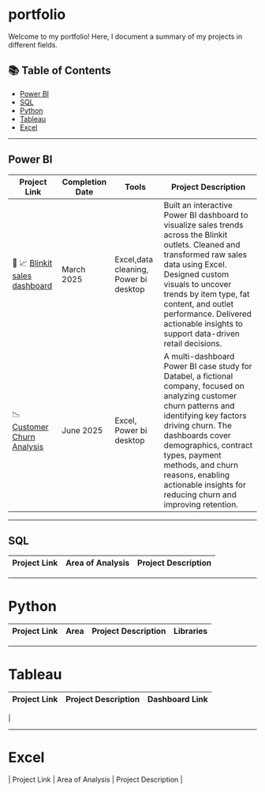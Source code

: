 # portfolio

Welcome to my portfolio! Here, I document a summary of my projects in different fields. 

## 📚 Table of Contents
- [Power BI](#power-bi)
- [SQL](#sql)
- [Python](#python)
- [Tableau](#tableau)
- [Excel](#excel)

***

## Power BI


| Project Link | Completion Date | Tools | Project Description | 
|---|---|---|---|
| 🛒 📈 [Blinkit sales dashboard](https://github.com/sucharitade/blinkit-dashboard?tab=readme-ov-file#sales-insights-dashboard-for-blinkit-using-power-bi) | March 2025 | Excel,data cleaning, Power bi desktop | Built an interactive Power BI dashboard to visualize sales trends across the Blinkit outlets. Cleaned and transformed raw sales data using Excel. Designed custom visuals to uncover trends by item type, fat content, and outlet performance. Delivered actionable insights to support data-driven retail decisions.|
|📉 [Customer Churn Analysis](https://github.com/sucharitade/Customer-Churn-Analysis) |June 2025 | Excel, Power bi desktop | A multi-dashboard Power BI case study for Databel, a fictional company, focused on analyzing customer churn patterns and identifying key factors driving churn. The dashboards cover demographics, contract types, payment methods, and churn reasons, enabling actionable insights for reducing churn and improving retention. |

***

## SQL


| Project Link | Area of Analysis | Project Description | 
|---|---|---|

***

# Python

| Project Link | Area | Project Description | Libraries |    
|---|---|---|---|


***

# Tableau

| Project Link | Project Description | Dashboard Link |
|---|---|---|
| 

***

# Excel

| Project Link | Area of Analysis | Project Description | 

